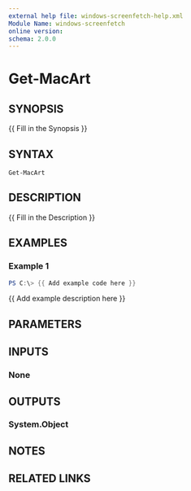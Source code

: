 ```yaml
---
external help file: windows-screenfetch-help.xml
Module Name: windows-screenfetch
online version:
schema: 2.0.0
---
```


# Get-MacArt

## SYNOPSIS
{{ Fill in the Synopsis }}

## SYNTAX

```
Get-MacArt
```

## DESCRIPTION
{{ Fill in the Description }}

## EXAMPLES

### Example 1
```powershell
PS C:\> {{ Add example code here }}
```

{{ Add example description here }}

## PARAMETERS

## INPUTS

### None

## OUTPUTS

### System.Object
## NOTES

## RELATED LINKS
